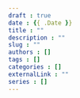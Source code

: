 ```yaml
--- 
draft : true
date : {{ .Date }}
title : ""
description : ""
slug : ""
authors : []
tags : []
categories : []
externalLink : ""
series : []
---
```

